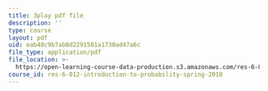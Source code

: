 ```yaml
---
title: 3play pdf file
description: ''
type: course
layout: pdf
uid: eab48c9b7ab8d2291581a1730ad47a6c
file_type: application/pdf
file_location: >-
  https://open-learning-course-data-production.s3.amazonaws.com/res-6-012-introduction-to-probability-spring-2018/eab48c9b7ab8d2291581a1730ad47a6c_AVVbUKstn8A.pdf
course_id: res-6-012-introduction-to-probability-spring-2018
---
```


